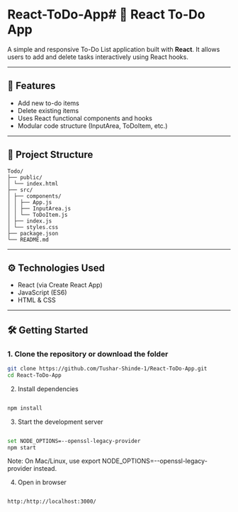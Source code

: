 # React-ToDo-App# 📝 React To-Do App

A simple and responsive To-Do List application built with **React**. It allows users to add and delete tasks interactively using React hooks.

---

## 🚀 Features

- Add new to-do items
- Delete existing items
- Uses React functional components and hooks
- Modular code structure (InputArea, ToDoItem, etc.)

---

## 📁 Project Structure
```
Todo/
├── public/
│ └── index.html
├── src/
│ ├── components/
│ │ ├── App.js
│ │ ├── InputArea.js
│ │ └── ToDoItem.js
│ ├── index.js
│ └── styles.css
├── package.json
└── README.md
```


---

## ⚙️ Technologies Used

- React (via Create React App)
- JavaScript (ES6)
- HTML & CSS

---

## 🛠️ Getting Started

### 1. Clone the repository or download the folder
```bash
git clone https://github.com/Tushar-Shinde-1/React-ToDo-App.git
cd React-ToDo-App
```

2. Install dependencies
```bash

npm install
```
3. Start the development server
```bash

set NODE_OPTIONS=--openssl-legacy-provider
npm start
```
Note: On Mac/Linux, use export NODE_OPTIONS=--openssl-legacy-provider instead.

4. Open in browser
```arduino

http:/http://localhost:3000/
```
